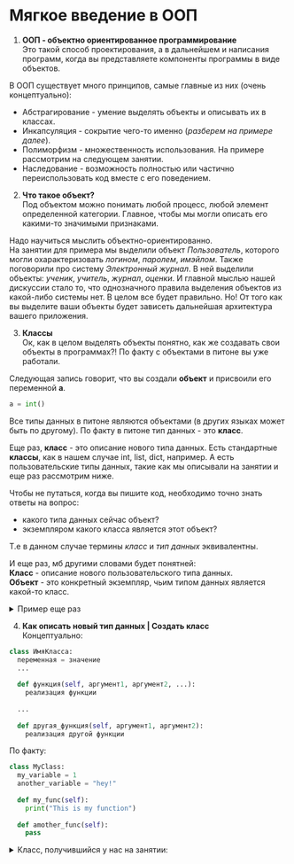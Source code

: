 # Мягкое введение в ООП 

1) **ООП - объектно ориентированное программирование**  
Это такой способ проектирования, а в дальнейшем и написания программ, когда вы представляете компоненты программы в виде объектов.

В ООП существует много принципов, самые главные из них (очень концептуально):
- Абстрагирование - умение выделять объекты и описывать их в классах.
- Инкапсуляция - сокрытие чего-то именно (*разберем на примере далее*).
- Полиморфизм - множественность использования. На примере рассмотрим на следующем занятии.
- Наследование - возможность полностью или частично переиспользовать код вместе с его поведением. 

2) **Что такое объект?**  
Под объектом можно понимать любой процесс, любой элемент определенной категории. Главное, чтобы мы могли описать его какими-то значимыми признаками.  

Надо научиться мыслить объектно-ориентированно.  
На занятии для примера мы выделили объект *Пользователь*, которого могли охарактеризовать *логином*, *паролем*, *имэйлом*. Также поговорили про систему *Электронный журнал*. В ней выделили объекты: *ученик*, *учитель*, *журнал*, *оценки*. И главной мыслью нашей дискуссии стало то, что однозначного правила выделения объектов из какой-либо системы нет. В целом все будет правильно. Но! От того как вы выделите ваши объекты будет зависеть дальнейшая архитектура вашего приложения. 

3) **Классы**  
Ок, как в целом выделять объекты понятно, как же создавать свои объекты в программах?!
По факту с объектами в питоне вы уже работали.  

Следующая запись говорит, что вы создали **объект** и присвоили его переменной **a**.
```python
a = int()
```

Все типы данных в питоне являются объектами (в других языках может быть по другому).
По факту в питоне тип данных - это **класс**.

Еще раз, **класс** - это описание нового типа данных. Есть стандартные **классы**, как в нашем случае int, list, dict, например. А есть пользовательские типы данных, такие как мы описывали на занятии и еще раз рассмотрим ниже.

Чтобы не путаться, когда вы пишите код, необходимо точно знать ответы на вопрос: 
- какого типа данных сейчас объект?
- экземпляром какого класса является этот объект?

Т.е в данном случае термины *класс* и *тип данных* эквивалентны.

И еще раз, мб другими словами будет понятней:  
**Класс** - описание нового пользовательского типа данных.  
**Объект** - это конкретный экземпляр, чьим типом данных является какой-то класс.

<details><summary>Пример еще раз</summary>
```python
a = int()
```

Что означает этот код?  
Мы создали переменную `a`. С помощью `int()` мы создали в памяти объект типа `int` и присвоили его с помощью `=` в переменную `a`.
</details>

4) **Как описать новый тип данных | Создать класс**  
Концептуально:

``` python
class ИмяКласса:
  переменная = значение
  ...
  
  def функция(self, аргумент1, аргумент2, ...):
    реализация функции
  
  ...  
  
  def другая_функция(self, аргумент1, аргумент2):
    реализация другой функции
```

По факту:

```python
class MyClass:
  my_variable = 1
  another_variable = "hey!"
  
  def my_func(self):
    print("This is my function")
  
  def amother_func(self):
    pass
```

<details><summary>Класс, получившийся у нас на занятии: </summary>
```python
"""
test is a module for student class only.
 
We could probably name it 'education'
"""
 
class Student:
    """
    Student is a simple student class for
    education.
    """
 
    def __init__(self, name="anonymous anon", grade="1337X"):
        fname, lname = name.split(" ", 1)
        self.first_name = fname
        self.last_name = lname
        self.grade = grade[:-1]
        self.grade_letter = grade[-1]
 
    def do_homework(self, subject, due_date, estimated_time):
        """
        do_homework will do student's homework
        (when will be implemented)
        """
        assert "Not implemented"
 
 
    def is_done(self, hw_id):
        """
        is_done will return wether homework
        with id @hw_id have been dome
        """
        assert "Not implemented"
 
 
    def say_sorry(self, reason):
        """
        say_sorry exuses for something. @reason
        is the reason for the exuse
        """
        print("Sorry, I've {}".format(reason))
 
 
    def say_name(self):
        """
        say_name prints student's first name
        and last name to the stdout
        """
        print("Hi, I'm {} {}".format(self.last_name, self.first_name))
```
</details>

Отлично, работаем дальше:  
Как теперь пользоваться классом - вашим новым типом данных?  

1) лучше сохранить в отдельный документ в той же папке, где у вас будет основная программа, назвав его именем класса с маленькой буквы и расширением `.py` (как называть на самом деле не так важно, но лучше именем класса). Допустим, наш класс `Student` мы сохраним в файле, который назовем `student.py`.  

2) Теперь можно импортировать в вашу основную программу. Давайте использовать написанный класс Student:
```python
# имортируем модуль с написанным классом, теперь не пишем расширение
import student

#собственно всё, теперь можно использовать новый тип данных - ваш класс

# необходимо сначала указать модуль из которого вы будете использовать класс, а потом имя класса и обязательно ()
# вызывается конструктор, который инициализирует начальные значения переменных, которые вы указали
petya = student.Student()

```
Конструктор - это такая же функция, но она всегда должна называться `__init__(self, args)`. Как работать с функциями вроде уже проходили. Если хотите, чтобы передавались какие-то значения, то описываем в аргументах функции и при вызовые `vasya = student.Student(arg1, arg2, ..)` передаем.

Более подробно можно почитать [здесь](http://younglinux.info/oopython/oop.php): 1, 2 и 3 урок как раз те темы, которые мы завтронули.

---

### Домашнее задание:

С этого момента можно работать в парах, при условии, что каждый пишет какую-то часть кода и когда отправляете на проверку, то рассказывайте кто и что писал :)

<details><summary>Система электронный дневник | Part 1</summary>
Задание довольно творческое. Можете продумывать как хотите. Чем подробнее вы придумаете, тем интереснее будет далее.
Попробуйте создать систему электронный дневник **для одного класса**. 
Опишите классы: Ученик, Учитель, Журнал.

Методы у классов могут быть следующие:
- Ученик:
  - посмотреть список оценок за все предметы
  - посмотреть список оценок за конкретный предмет
  - посмотреть среднюю оценку за предмет
- Учитель:
  - добавить свой предмет в журнал
  - выставить определенному ученику оценку
  - выставить оценку за четверть
- Журнал:
  - возможность добавить определенный предмет
  - возможность поставить оценку определенному ученику
  - выдать оценки по названию предмета и фамилии ученика

Попробуйте придумать какие объекты еще можно выделить в системе "Электронный дневник". Подумайте какие еще функции могут быть у данных объектов и как они могут взаимодействовать между собой.

Для сдачи этого задания надо каждый класс сохранить в отдельном документе и присалть все модули. 
Было бы круто, чтобы вы это доделали, чтобы мы могли использовать этот код далее.
</details>

<details><summary>Система электронный дневник | Part 2</summary>
Все еще не освоили сокеты?

Давайте теперь из этих классов сделаем полноценное приложение. Пока что просто консольное.

Необходимо написать серверную часть "Электронного дневника". 
Должна быть возможность:
- по фамилии авторизоваться на сервере, как учитель или как ученик.
- если пользователь авторизован как учитель, то предоставить ему возможность делать все то, что описали в классе Учитель.
- если авторизован как ученик, то предоставить возможность делать все то, что описали в классе Ученик.
- журнал может быть одним объектом, время жизни которого будет такое же, как и время жизни сервера.

Т.е у вас должен быть какой-нибудь главный модуль, например, `main.py`, в котором вы описываете взаимодействие модулем соектов.
</details>

---

### Спойлер следующего занятия:
Будем говорить о наследовании и полиморфизме.
Если уже очень интересно, то можно почитать [тут про наследование](http://younglinux.info/oopython/inheritance.php) и [тут про полиморфизм](http://younglinux.info/oopython/polymorphism.php)
